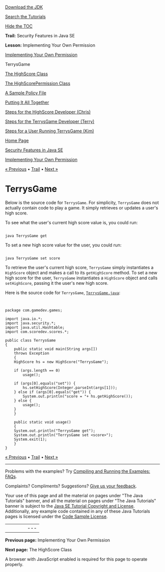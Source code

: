 [Download
the JDK](http://java.sun.com/javase/6/download.jsp)
  
[Search the
Tutorials](../../search.html)
  
[Hide the TOC](javascript:toggleLeft())

**Trail:** Security Features in Java SE
  
**Lesson:** Implementing Your Own Permission

[Implementing Your Own Permission](index.html)

TerrysGame

[The HighScore Class](highscore.html)

[The HighScorePermission Class](perm.html)

[A Sample Policy File](policy.html)

[Putting It All Together](together.html)

[Steps for the HighScore Developer (Chris)](chris.html)

[Steps for the TerrysGame Developer (Terry)](terry.html)

[Steps for a User Running TerrysGame (Kim)](kim.html)

[Home Page](../../index.html)
>
[Security Features in Java SE](../index.html)
>
[Implementing Your Own Permission](index.html)

[« Previous](index.html) • [Trail](../TOC.html) • [Next »](highscore.html)

# TerrysGame

Below is the source code for `TerrysGame`.
For simplicity, `TerrysGame` does not actually contain code to play
a game. It simply retrieves or updates a user's high score.

To see what the user's current high score value is, you could run:

```

java TerrysGame get

```

To set a new high score value for the user, you could run:

```

java TerrysGame set score 

```

To retrieve the user's current high score, `TerrysGame` simply
instantiates a `HighScore` object and makes a call to its
`getHighScore` method. To set a new
high score for the user,
`TerrysGame` instantiates a `HighScore` object and calls
`setHighScore`, passing it the user's new high score.

Here is the source code for `TerrysGame`,
[`TerrysGame.java`](examples/com/gamedev/games/TerrysGame.java):

```


package com.gamedev.games;

import java.io.*;
import java.security.*;
import java.util.Hashtable;
import com.scoredev.scores.*;

public class TerrysGame
{
    public static void main(String args[])
	throws Exception 
    {
	HighScore hs = new HighScore("TerrysGame");

	if (args.length == 0)
	    usage();

	if (args[0].equals("set")) {
	    hs.setHighScore(Integer.parseInt(args[1]));
	} else if (args[0].equals("get")) {
	    System.out.println("score = "+ hs.getHighScore());
	} else {
	    usage();
	}
    }

    public static void usage()
    {
	System.out.println("TerrysGame get");
	System.out.println("TerrysGame set <score>");
	System.exit(1);
    }
}

```

[« Previous](index.html)
•
[Trail](../TOC.html)
•
[Next »](highscore.html)

---

Problems with the examples? Try [Compiling and Running
the Examples: FAQs](../../information/run-examples.html).
  
Complaints? Compliments? Suggestions? [Give
us your feedback](http://download.oracle.com/javase/feedback.html).

Your use of this page and all the material on pages under "The Java Tutorials" banner,
and all the material on pages under "The Java Tutorials" banner is subject to the [Java SE Tutorial Copyright
and License](../../information/license.html).
Additionally, any example code contained in any of these Java
Tutorials pages is licensed under the
[Code
Sample License](http://developers.sun.com/license/berkeley_license.html).

|  |  |  |  |  |
| --- | --- | --- | --- | --- |
| |  |  | | --- | --- | | duke image | Oracle logo | | [About Oracle](http://www.oracle.com/us/corporate/index.html) | [Oracle Technology Network](http://www.oracle.com/technology/index.html) | [Terms of Service](https://www.samplecode.oracle.com/servlets/CompulsoryClickThrough?type=TermsOfService) | Copyright © 1995, 2011 Oracle and/or its affiliates. All rights reserved. |

**Previous page:** Implementing Your Own Permission
  
**Next page:** The HighScore Class




A browser with JavaScript enabled is required for this page to operate properly.